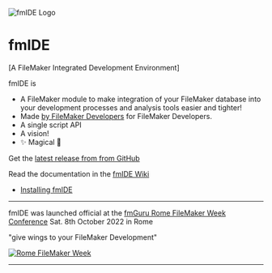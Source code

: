 ![fmIDE Logo][fmIDE]
# fmIDE
[A FileMaker Integrated Development Environment]


fmIDE is

- A FileMaker module to make integration of your FileMaker database into your development processes and analysis tools easier and tighter!
- Made [by FileMaker Developers][MrWatson.de] for FileMaker Developers.
- A single script API
- A vision!
- ✨ Magical 🦄

Get the [latest release from from GitHub](https://github.com/fmIDE/fmIDE/releases)

Read the documentation in the [fmIDE Wiki][]

- [Installing fmIDE](https://github.com/fmIDE/fmIDE/wiki/#installing-fmide)
---

fmIDE was launched official at the [fmGuru Rome FileMaker Week Conference][] Sat. 8th October 2022 in Rome

"give wings to your FileMaker Development"


[![Rome FileMaker Week](https://www.mettilealialtuosviluppofilemaker.com/wp-content/uploads/2022/06/Sorgente_Logo_Rome-Filemaker-week-768x298.png)][fmGuru Rome FileMaker Week Conference]

---

[fmIDE]:https://github.com/fmIDE/fmIDE/wiki/images/fmIDE.png
[fmIDE Integrate]:docs/fmIDE_Integrate.png
[fmIDE Wiki]:https://github.com/fmIDE/fmIDE/wiki
[fmGuru Rome FileMaker Week Conference]:https://www.mettilealialtuosviluppofilemaker.com/en/
[MrWatson.de]:http://www.mrwatson.de
